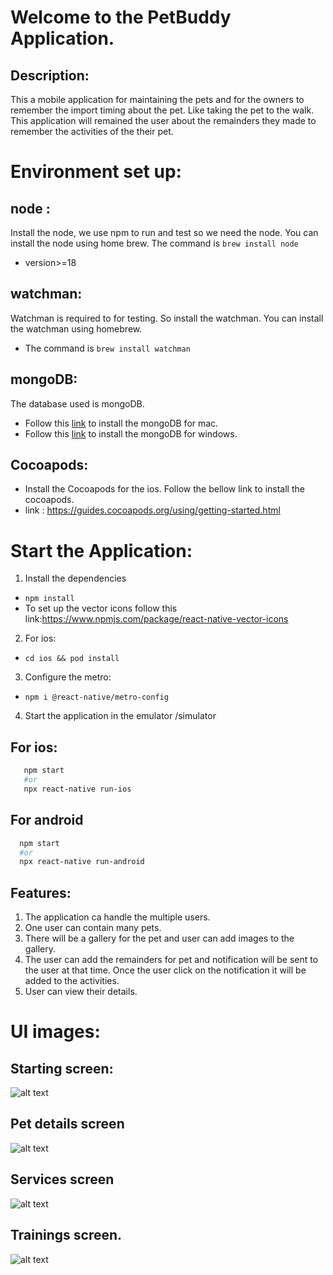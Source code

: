 # Welcome to the PetBuddy Application. 
## Description: 
 This a mobile application for maintaining the pets and for the owners to remember the import timing about the pet. Like taking the pet to the walk. 
 This application will remained the user about the remainders they made to remember the activities of the their pet.

# Environment set up:

## node :
 Install the node, we use npm to run and test so we need the node. 
 You can install the node using home brew.
 The command is ```brew install node```
 - version>=18
 ## watchman:
  Watchman is required to for testing. So install the watchman. You can install the watchman using homebrew.
  - The command is ```brew install watchman```
## mongoDB:
  The database used is mongoDB. 
  - Follow this [link](https://www.mongodb.com/docs/manual/tutorial/install-mongodb-on-os-x) to install the mongoDB for mac.
  - Follow this [link](https://www.mongodb.com/docs/manual/tutorial/install-mongodb-on-windows/) to install the mongoDB for windows.
## Cocoapods: 
- Install the Cocoapods for the ios. Follow the bellow link to install the cocoapods. 
- link : https://guides.cocoapods.org/using/getting-started.html
# Start the Application:
 1. Install the dependencies
  - ```npm install```
  - To set up the vector icons follow this link:https://www.npmjs.com/package/react-native-vector-icons
2. For ios:
 -  ```cd ios && pod install```
3. Configure the metro:
 - ```npm i @react-native/metro-config```
4. Start the application in the emulator /simulator
  ## For ios:
   ```bash
      npm start 
      #or 
      npx react-native run-ios
   ```
  ## For android
  ```bash
    npm start 
    #or
    npx react-native run-android
  ```
## Features:
 1. The application ca handle the multiple users.
 2. One user can contain many pets.
 3. There will be a gallery for the pet and user can add images to the gallery.
 4. The user can add the remainders for pet and notification will be sent to the user at that time. Once the user click on the notification it will be added to the activities.
 5. User can view their details. 

 # UI images:
 ## Starting screen:
 ![alt text](<Simulator Screenshot - Anu - 2024-12-02 at 16.27.40.png>)
 ## Pet details screen
 ![alt text](<Simulator Screenshot - Anu - 2024-12-02 at 16.28.13.png>)

## Services screen
![alt text](<Simulator Screenshot - Anu - 2024-12-02 at 16.28.35.png>)

## Trainings screen.
![alt text](<Simulator Screenshot - Anu - 2024-12-02 at 16.32.13.png>)